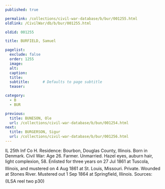```yaml
---
published: true

permalink: /collections/civil-war-database/b/bur/001255.html
oldlink: /CivilWar/db/b/bur/001255.html

oldid: 001255

title: BURFIELD, Samuel

pagelist:
  exclude: false
  order: 1255
  image: 
  alt:
  caption:
  title:
  subtitle:      # Defaults to page subtitle
  teaser:

category: 
  - B 
  - BUR

previous:
  title: BUNESON, Ole
  url: /collections/civil-war-database/b/bun/001254.html  
next:
  title: BURGERSON, Sigur
  url: /collections/civil-war-database/b/bur/001256.html   
---
```

IL 25th Inf Co H. Residence: Bourbon, Douglas County, Illinois. Born in Denmark. Civil War: Age 26. Farmer. Unmarried. Hazel eyes, auburn hair, light complexion, 5&#146;8&#148;. Enlisted for three years on 27 Jul 1861 at Tuscola, Illinois, and mustered on 4 Aug 1861 at St. Louis, Missouri. Private. Wounded at Stone&#146;s River. Mustered out 1 Sep 1864 at Springfield, Illinois. Sources: (ILSA reel two p30)